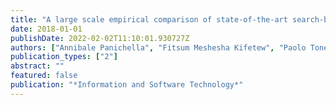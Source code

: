 ```yaml
---
title: "A large scale empirical comparison of state-of-the-art search-based test case generators"
date: 2018-01-01
publishDate: 2022-02-02T11:10:01.930727Z
authors: ["Annibale Panichella", "Fitsum Meshesha Kifetew", "Paolo Tonella"]
publication_types: ["2"]
abstract: ""
featured: false
publication: "*Information and Software Technology*"
---
```


